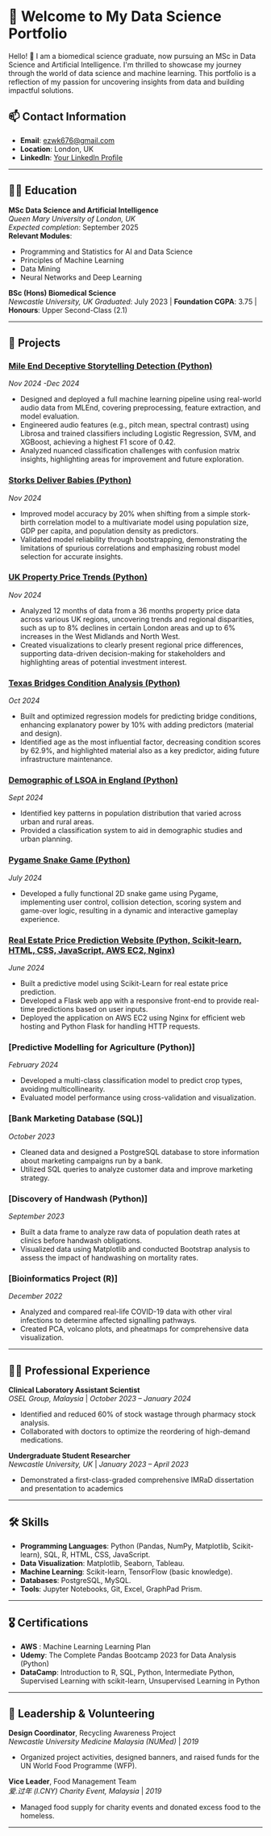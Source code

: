 # 💼 Welcome to My Data Science Portfolio

Hello! 👋 I am a biomedical science graduate, now pursuing an MSc in Data Science and Artificial Intelligence.
I'm thrilled to showcase my journey through the world of data science and machine learning. This portfolio is a reflection of my passion for uncovering insights from data and building impactful solutions. 

## 📫 Contact Information
- **Email**: ezwk676@gmail.com
- **Location**: London, UK
- **LinkedIn**: [Your LinkedIn Profile](https://www.linkedin.com/in/erica-low-9ba895151/)

---

## 🧑‍🎓 Education

**MSc Data Science and Artificial Intelligence**  
_Queen Mary University of London, UK_  
*Expected completion*: September 2025  
**Relevant Modules**:  
- Programming and Statistics for AI and Data Science
- Principles of Machine Learning
- Data Mining  
- Neural Networks and Deep Learning  

**BSc (Hons) Biomedical Science**  
_Newcastle University, UK_
*Graduated*: July 2023 | **Foundation CGPA**: 3.75 | **Honours**: Upper Second-Class (2.1)

---

## 💼 Projects

### [Mile End Deceptive Storytelling Detection (Python)](https://github.com/Ericazzzzzz/Mile-End-Deceptive-Storytelling-Detection)
*Nov 2024 -Dec 2024*
- Designed and deployed a full machine learning pipeline using real-world audio data from MLEnd, covering preprocessing, feature extraction, and model evaluation.
- Engineered audio features (e.g., pitch mean, spectral contrast) using Librosa and trained classifiers including Logistic Regression, SVM, and XGBoost, achieving a highest F1 score of 0.42.
- Analyzed nuanced classification challenges with confusion matrix insights, highlighting areas for improvement and future exploration.
  

### [Storks Deliver Babies (Python)](https://github.com/Ericazzzzzz/Storks-Deliver-Babies)
*Nov 2024*
- Improved model accuracy by 20% when shifting from a simple stork-birth correlation model to a multivariate model using population size, GDP per capita, and population density as predictors.
- Validated model reliability through bootstrapping, demonstrating the limitations of spurious correlations and emphasizing robust model selection for accurate insights.


### [UK Property Price Trends (Python)](https://github.com/Ericazzzzzz/UK-Property-Prices-Trend)
*Nov 2024*
- Analyzed 12 months of data from a 36 months property price data across various UK regions, uncovering trends and regional disparities, such as up to 8% declines in certain London areas and up to 6% increases in the West Midlands and North West.
- Created visualizations to clearly present regional price differences, supporting data-driven decision-making for stakeholders and highlighting areas of potential investment interest.

### [Texas Bridges Condition Analysis (Python)](https://github.com/Ericazzzzzz/Texas-Bridges-Condition-Analysis)
*Oct 2024*
- Built and optimized regression models for predicting bridge conditions, enhancing explanatory power by 10% with adding predictors (material and design). 
- Identified age as the most influential factor, decreasing condition scores by 62.9%, and highlighted material also as a key predictor, aiding future infrastructure maintenance.

### [Demographic of LSOA in England (Python)](https://github.com/Ericazzzzzz/Demographics-of-LSOA-in-England)
*Sept 2024*  
- Identified key patterns in population distribution that varied across urban and rural areas.
- Provided a classification system to aid in demographic studies and urban planning.

### [Pygame Snake Game (Python)](https://github.com/Ericazzzzzz/Snake-and-Apple-Game)
*July 2024*
- Developed a fully functional 2D snake game using Pygame, implementing user control, collision detection, scoring system and game-over logic, resulting in a dynamic and interactive gameplay experience. 


### [Real Estate Price Prediction Website (Python, Scikit-learn, HTML, CSS, JavaScript, AWS EC2, Nginx)](https://github.com/Ericazzzzzz/Real-Estate-Price-Prediction)
*June 2024*  
- Built a predictive model using Scikit-Learn for real estate price prediction.
- Developed a Flask web app with a responsive front-end to provide real-time predictions based on user inputs.
- Deployed the application on AWS EC2 using Nginx for efficient web hosting and Python Flask for handling HTTP requests.


### [Predictive Modelling for Agriculture (Python)]
*February 2024*  
- Developed a multi-class classification model to predict crop types, avoiding multicollinearity.
- Evaluated model performance using cross-validation and visualization.

### [Bank Marketing Database (SQL)]
*October 2023*  
- Cleaned data and designed a PostgreSQL database to store information about marketing campaigns run by a bank.
- Utilized SQL queries to analyze customer data and improve marketing strategy.

### [Discovery of Handwash (Python)]
*September 2023*  
- Built a data frame to analyze raw data of population death rates at clinics before handwash obligations.
- Visualized data using Matplotlib and conducted Bootstrap analysis to assess the impact of handwashing on mortality rates.

### [Bioinformatics Project (R)]
*December 2022*  
- Analyzed and compared real-life COVID-19 data with other viral infections to determine affected signalling pathways.
- Created PCA, volcano plots, and pheatmaps for comprehensive data visualization.

---

## 👩‍🔬 Professional Experience

**Clinical Laboratory Assistant Scientist**  
_OSEL Group, Malaysia_ | *October 2023 – January 2024*  
- Identified and reduced 60% of stock wastage through pharmacy stock analysis.
- Collaborated with doctors to optimize the reordering of high-demand medications.

**Undergraduate Student Researcher**  
_Newcastle University, UK_ | *January 2023 – April 2023*  
- Demonstrated a first-class-graded comprehensive IMRaD dissertation and presentation to academics 

---

## 🛠️ Skills

- **Programming Languages**: Python (Pandas, NumPy, Matplotlib, Scikit-learn), SQL, R, HTML, CSS, JavaScript.
- **Data Visualization**: Matplotlib, Seaborn, Tableau.
- **Machine Learning**: Scikit-learn, TensorFlow (basic knowledge).
- **Databases**: PostgreSQL, MySQL.
- **Tools**: Jupyter Notebooks, Git, Excel, GraphPad Prism.

---

## 🎖️ Certifications

- **AWS** : Machine Learning Learning Plan
- **Udemy**: The Complete Pandas Bootcamp 2023 for Data Analysis (Python)  
- **DataCamp**: Introduction to R, SQL, Python, Intermediate Python, Supervised Learning with scikit-learn, Unsupervised Learning in Python

---

## 🤝 Leadership & Volunteering

**Design Coordinator**, Recycling Awareness Project  
_Newcastle University Medicine Malaysia (NUMed)_ | *2019*  
- Organized project activities, designed banners, and raised funds for the UN World Food Programme (WFP).

**Vice Leader**, Food Management Team  
_爱.过年 (I.CNY) Charity Event, Malaysia_ | *2019*  
- Managed food supply for charity events and donated excess food to the homeless.

---
